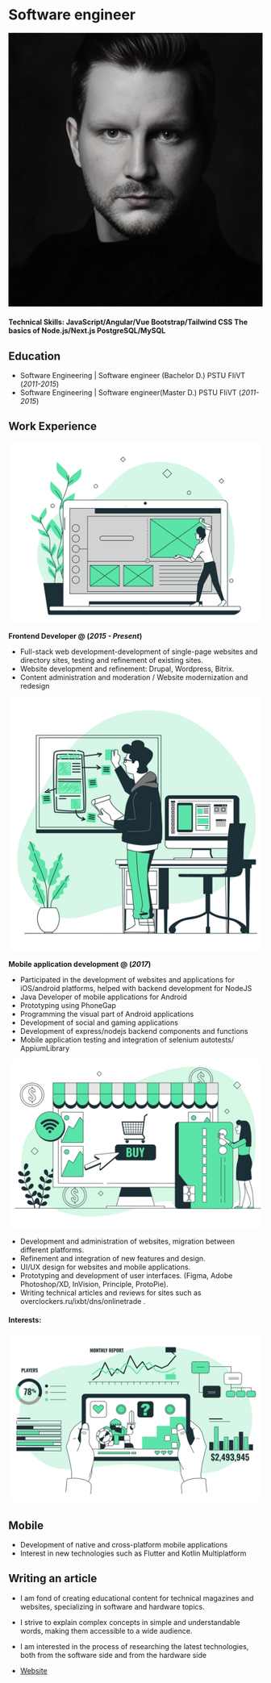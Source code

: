 # Software engineer

![Photo](/assets/img/photo.png)

#### Technical Skills: JavaScript/Angular/Vue Bootstrap/Tailwind CSS The basics of Node.js/Next.js PostgreSQL/MySQL 

## Education
- Software Engineering | Software engineer (Bachelor D.) PSTU FIiVT (_2011-2015_)								       		
- Software Engineering | Software engineer(Master D.) PSTU FIiVT (_2011-2015_)	

## Work Experience

![Fronend](/assets/img/Frontend.png)

**Frontend Developer @ (_2015 - Present_)**
- Full-stack web development-development of single-page websites and directory sites, testing and refinement of existing sites.
- Website development and refinement: Drupal, Wordpress, Bitrix.
- Content administration and moderation / Website modernization and redesign

![Mobile](/assets/img/Mobile.png)

**Mobile application development @  (_2017_)**
- Participated in the development of websites and applications for iOS/android platforms, helped with backend development for NodeJS
- Java Developer of mobile applications for Android
- Prototyping using PhoneGap
- Programming the visual part of Android applications
- Development of social and gaming applications
- Development of express/nodejs backend components and functions
- Mobile application testing and integration of selenium autotests/ AppiumLibrary

![Freelance](/assets/img/Freelance.png)

- Development and administration of websites, migration between different platforms. 
- Refinement and integration of new features and design. 
- UI/UX design for websites and mobile applications. 
- Prototyping and development of user interfaces. (Figma, Adobe Photoshop/XD, InVision, Principle, ProtoPie).
- Writing technical articles and reviews for sites such as overclockers.ru/ixbt/dns/onlinetrade .

#### Interests:

![Interests](/assets/img/Interests.png)

## Mobile

- Development of native and cross-platform mobile applications
- Interest in new technologies such as Flutter and Kotlin Multiplatform


## Writing an article

- I am fond of creating educational content for technical magazines and websites, specializing in software and hardware topics.
- I strive to explain complex concepts in simple and understandable words, making them accessible to a wide audience.
- I am interested in the process of researching the latest technologies, both from the software side and from the hardware side

- [Website](https://knyazevmi.online)